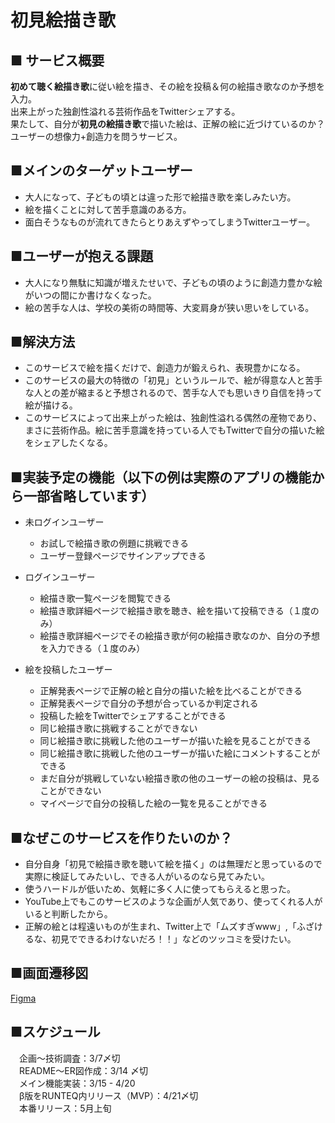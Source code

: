 # 初見絵描き歌
## ■ サービス概要
**初めて聴く絵描き歌**に従い絵を描き、その絵を投稿＆何の絵描き歌なのか予想を入力。  
出来上がった独創性溢れる芸術作品をTwitterシェアする。  
果たして、自分が**初見の絵描き歌**で描いた絵は、正解の絵に近づけているのか？  
ユーザーの想像力+創造力を問うサービス。

## ■メインのターゲットユーザー
- 大人になって、子どもの頃とは違った形で絵描き歌を楽しみたい方。
- 絵を描くことに対して苦手意識のある方。
- 面白そうなものが流れてきたらとりあえずやってしまうTwitterユーザー。

## ■ユーザーが抱える課題
- 大人になり無駄に知識が増えたせいで、子どもの頃のように創造力豊かな絵がいつの間にか書けなくなった。
- 絵の苦手な人は、学校の美術の時間等、大変肩身が狭い思いをしている。

## ■解決方法
- このサービスで絵を描くだけで、創造力が鍛えられ、表現豊かになる。
- このサービスの最大の特徴の「初見」というルールで、絵が得意な人と苦手な人との差が縮まると予想されるので、苦手な人でも思いきり自信を持って絵が描ける。
- このサービスによって出来上がった絵は、独創性溢れる偶然の産物であり、まさに芸術作品。絵に苦手意識を持っている人でもTwitterで自分の描いた絵をシェアしたくなる。

## ■実装予定の機能（以下の例は実際のアプリの機能から一部省略しています）
- 未ログインユーザー
  - お試しで絵描き歌の例題に挑戦できる
  - ユーザー登録ページでサインアップできる

- ログインユーザー
  - 絵描き歌一覧ページを閲覧できる
  - 絵描き歌詳細ページで絵描き歌を聴き、絵を描いて投稿できる（１度のみ）
  - 絵描き歌詳細ページでその絵描き歌が何の絵描き歌なのか、自分の予想を入力できる（１度のみ）

- 絵を投稿したユーザー
  - 正解発表ページで正解の絵と自分の描いた絵を比べることができる
  - 正解発表ページで自分の予想が合っているか判定される
  - 投稿した絵をTwitterでシェアすることができる
  - 同じ絵描き歌に挑戦することができない
  - 同じ絵描き歌に挑戦した他のユーザーが描いた絵を見ることができる
  - 同じ絵描き歌に挑戦した他のユーザーが描いた絵にコメントすることができる
  - まだ自分が挑戦していない絵描き歌の他のユーザーの絵の投稿は、見ることができない
  - マイページで自分の投稿した絵の一覧を見ることができる
 
## ■なぜこのサービスを作りたいのか？
- 自分自身「初見で絵描き歌を聴いて絵を描く」のは無理だと思っているので実際に検証してみたいし、できる人がいるのなら見てみたい。
- 使うハードルが低いため、気軽に多く人に使ってもらえると思った。
- YouTube上でもこのサービスのような企画が人気であり、使ってくれる人がいると判断したから。
- 正解の絵とは程遠いものが生まれ、Twitter上で「ムズすぎwww」,「ふざけるな、初見でできるわけないだろ！！」などのツッコミを受けたい。

## ■画面遷移図
[Figma](https://www.figma.com/file/IgjId5gBLyV8JNS5786s9w/%E5%88%9D%E8%A6%8B%E7%B5%B5%E6%8F%8F%E3%81%8D%E6%AD%8C?node-id=0%3A1&t=1PBHCuY2SUIiTfoe-1)

## ■スケジュール
　企画〜技術調査：3/7〆切  
　README〜ER図作成：3/14 〆切  
　メイン機能実装：3/15 - 4/20  
　β版をRUNTEQ内リリース（MVP）：4/21〆切  
　本番リリース：5月上旬  
